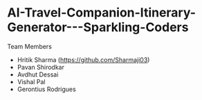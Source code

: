 # AI-Travel-Companion-Itinerary-Generator---Sparkling-Coders


Team Members               
- Hritik Sharma (https://github.com/Sharmaji03)          
- Pavan Shirodkar
- Avdhut Dessai
- Vishal Pal
- Gerontius Rodrigues
